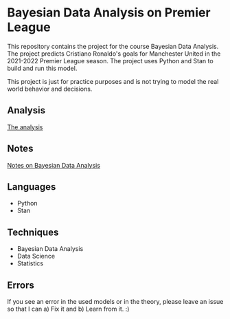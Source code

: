 # Bayesian Data Analysis on Premier League

This repository contains the project for the course Bayesian Data Analysis. The project predicts Cristiano Ronaldo's goals for Manchester United in the 2021-2022 Premier League season. The project uses Python and Stan to build and run this model. 

This project is just for practice purposes and is not trying to model the real world behavior and decisions.<br>

## Analysis
[The analysis](./analysis.ipynb)

## Notes 
[Notes on Bayesian Data Analysis](./documentation/notes.ipynb)

## Languages
<ul>
    <li>Python</li>
    <li>Stan</li>
</ul>

## Techniques
<ul>
    <li>Bayesian Data Analysis</li>
    <li>Data Science</li>
    <li>Statistics</li>
</ul>

## Errors 
If you see an error in the used models or in the theory, please leave an issue so that I can a) Fix it and b) Learn from it. :)
